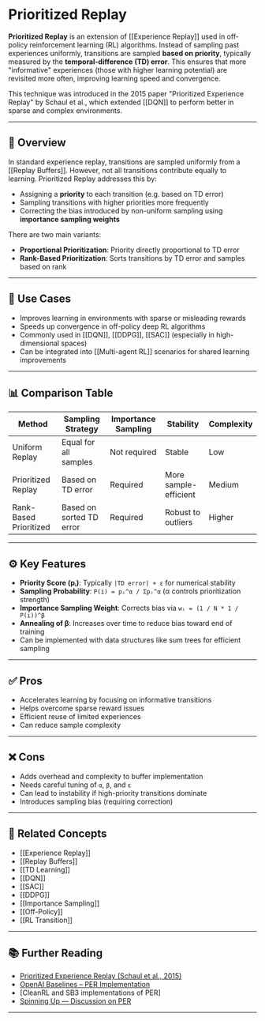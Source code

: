 # Prioritized Replay

**Prioritized Replay** is an extension of [[Experience Replay]] used in off-policy reinforcement learning (RL) algorithms. Instead of sampling past experiences uniformly, transitions are sampled **based on priority**, typically measured by the **temporal-difference (TD) error**. This ensures that more "informative" experiences (those with higher learning potential) are revisited more often, improving learning speed and convergence.

This technique was introduced in the 2015 paper "Prioritized Experience Replay" by Schaul et al., which extended [[DQN]] to perform better in sparse and complex environments.

---

## 🧠 Overview

In standard experience replay, transitions are sampled uniformly from a [[Replay Buffers]]. However, not all transitions contribute equally to learning. Prioritized Replay addresses this by:

- Assigning a **priority** to each transition (e.g. based on TD error)
- Sampling transitions with higher priorities more frequently
- Correcting the bias introduced by non-uniform sampling using **importance sampling weights**

There are two main variants:
- **Proportional Prioritization**: Priority directly proportional to TD error  
- **Rank-Based Prioritization**: Sorts transitions by TD error and samples based on rank

---

## 🧪 Use Cases

- Improves learning in environments with sparse or misleading rewards  
- Speeds up convergence in off-policy deep RL algorithms  
- Commonly used in [[DQN]], [[DDPG]], [[SAC]] (especially in high-dimensional spaces)  
- Can be integrated into [[Multi-agent RL]] scenarios for shared learning improvements

---

## 📊 Comparison Table

| Method                 | Sampling Strategy       | Importance Sampling | Stability      | Complexity |
|------------------------|--------------------------|----------------------|----------------|------------|
| Uniform Replay         | Equal for all samples    | Not required         | Stable         | Low        |
| Prioritized Replay     | Based on TD error        | Required             | More sample-efficient | Medium     |
| Rank-Based Prioritized | Based on sorted TD error | Required             | Robust to outliers | Higher      |

---

## ⚙️ Key Features

- **Priority Score (pᵢ)**: Typically `|TD error| + ε` for numerical stability  
- **Sampling Probability**: `P(i) = pᵢ^α / Σpⱼ^α` (α controls prioritization strength)  
- **Importance Sampling Weight**: Corrects bias via `wᵢ = (1 / N * 1 / P(i))^β`  
- **Annealing of β**: Increases over time to reduce bias toward end of training  
- Can be implemented with data structures like sum trees for efficient sampling

---

## ✅ Pros

- Accelerates learning by focusing on informative transitions  
- Helps overcome sparse reward issues  
- Efficient reuse of limited experiences  
- Can reduce sample complexity

---

## ❌ Cons

- Adds overhead and complexity to buffer implementation  
- Needs careful tuning of `α`, `β`, and `ε`  
- Can lead to instability if high-priority transitions dominate  
- Introduces sampling bias (requiring correction)

---

## 🔗 Related Concepts

- [[Experience Replay]]  
- [[Replay Buffers]]  
- [[TD Learning]]  
- [[DQN]]  
- [[SAC]]  
- [[DDPG]]  
- [[Importance Sampling]]  
- [[Off-Policy]]  
- [[RL Transition]]

---

## 📚 Further Reading

- [Prioritized Experience Replay (Schaul et al., 2015)](https://arxiv.org/abs/1511.05952)  
- [OpenAI Baselines – PER Implementation](https://github.com/openai/baselines)  
- [CleanRL and SB3 implementations of PER]  
- [Spinning Up — Discussion on PER](https://spinningup.openai.com/en/latest/spinningup/rl_intro.html#experience-replay)

---
